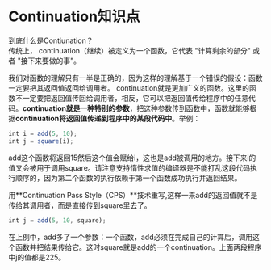 # Continuation知识点

到底什么是Contiunation？  
传统上， continuation（继续）被定义为一个函数，它代表 "计算剩余的部分" 或者 "接下来要做的事"。 

我们对函数的理解只有一半是正确的，因为这样的理解基于一个错误的假设：函数一定要把其返回值返回给调用者。
continuation就是更加广义的函数。这里的函数不一定要把返回值传回给调用者，相反，它可以把返回值传给程序中的任意代码。**continuation就是一种特别的参数**，把这种参数传到函数中，函数就能够根据**continuation将返回值传递到程序中的某段代码中**。举例：  
```javascript
int i = add(5, 10);  
int j = square(i); 
```
add这个函数将返回15然后这个值会赋给i，这也是add被调用的地方。接下来i的值又会被用于调用square。请注意支持惰性求值的编译器是不能打乱这段代码执行顺序的，因为第二个函数的执行依赖于第一个函数成功执行并返回结果。    

用**Continuation Pass Style（CPS）**技术重写,这样一来add的返回值就不是传给其调用者，而是直接传到square里去了。
```javascript
int j = add(5, 10, square);
```
在上例中，add多了一个参数：一个函数，add必须在完成自己的计算后，调用这个函数并把结果传给它。这时square就是add的一个continuation。上面两段程序中j的值都是225。
